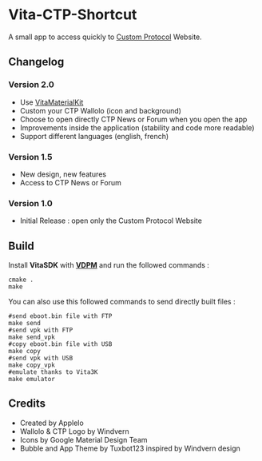 # Vita-CTP-Shortcut
A small app to access quickly to [Custom Protocol](http://customprotocol.com) Website.

## Changelog

### Version 2.0

- Use [VitaMaterialKit](https://github.com/Applelo/VitaMaterialKit/)
- Custom your CTP Wallolo (icon and background)
- Choose to open directly CTP News or Forum when you open the app
- Improvements inside the application (stability and code more readable)
- Support different languages (english, french)

### Version 1.5

- New design, new features
- Access to CTP News or Forum

### Version 1.0

- Initial Release : open only the Custom Protocol Website


## Build
Install **VitaSDK** with [**VDPM**](https://github.com/vitasdk/vdpm) and run the followed commands :

```shell
cmake .
make
```

You can also use this followed commands to send directly built files :

```shell
#send eboot.bin file with FTP
make send
#send vpk with FTP
make send_vpk
#copy eboot.bin file with USB
make copy
#send vpk with USB
make copy_vpk
#emulate thanks to Vita3K
make emulator
```

## Credits

- Created by Applelo
- Wallolo & CTP Logo by Windvern
- Icons by Google Material Design Team
- Bubble and App Theme by Tuxbot123 inspired by Windvern design
